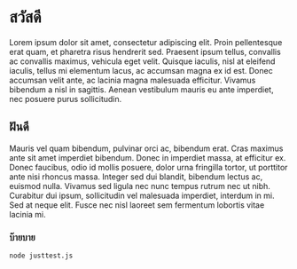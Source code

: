 # สวัสดี  
  
Lorem ipsum dolor sit amet, consectetur adipiscing elit. Proin pellentesque erat quam, et pharetra risus hendrerit sed. Praesent ipsum tellus, convallis ac convallis maximus, vehicula eget velit. Quisque iaculis, nisl at eleifend iaculis, tellus mi elementum lacus, ac accumsan magna ex id est. Donec accumsan velit ante, ac lacinia magna malesuada efficitur. Vivamus bibendum a nisl in sagittis. Aenean vestibulum mauris eu ante imperdiet, nec posuere purus sollicitudin.  
  
## ฝันดี  
  
Mauris vel quam bibendum, pulvinar orci ac, bibendum erat. Cras maximus ante sit amet imperdiet bibendum. Donec in imperdiet massa, at efficitur ex. Donec faucibus, odio id mollis posuere, dolor urna fringilla tortor, ut porttitor ante nisi rhoncus massa. Integer sed dui blandit, bibendum lectus ac, euismod nulla. Vivamus sed ligula nec nunc tempus rutrum nec ut nibh. Curabitur dui ipsum, sollicitudin vel malesuada imperdiet, interdum in mi. Sed at neque elit. Fusce nec nisl laoreet sem fermentum lobortis vitae lacinia mi.  
  
### บ๊ายบาย  
  
```
node justtest.js
```